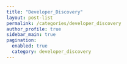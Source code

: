 ```yaml
---
title: "Developer_Discovery"
layout: post-list
permalink: /categories/developer_discovery
author_profile: true
sidebar_main: true
pagination: 
  enabled: true
  category: developer_discovery
---
```

